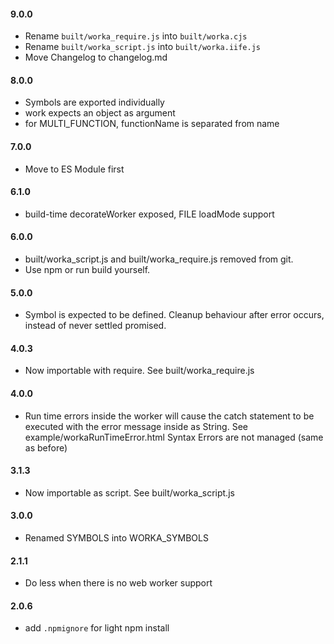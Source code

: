 
#### 9.0.0

 * Rename `built/worka_require.js` into `built/worka.cjs`
 * Rename `built/worka_script.js` into `built/worka.iife.js`
 * Move Changelog to changelog.md

#### 8.0.0

 * Symbols are exported individually
 * work expects an object as argument
 * for MULTI_FUNCTION, functionName is separated from name

#### 7.0.0

 * Move to ES Module first

#### 6.1.0

 * build-time decorateWorker exposed, FILE loadMode support

#### 6.0.0

 * built/worka_script.js and built/worka_require.js removed from git.
 * Use npm or run build yourself.

#### 5.0.0

 * Symbol is expected to be defined. Cleanup behaviour after error occurs, instead of never settled promised.

#### 4.0.3

 * Now importable with require. See built/worka_require.js

#### 4.0.0

 * Run time errors inside the worker will cause the catch statement to be executed with the error message inside as String. See example/workaRunTimeError.html Syntax Errors are not managed (same as before)

#### 3.1.3

 * Now importable as script. See built/worka_script.js

#### 3.0.0

 * Renamed SYMBOLS into WORKA_SYMBOLS

#### 2.1.1

 * Do less when there is no web worker support

#### 2.0.6

 * add `.npmignore` for light npm install